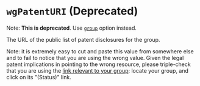 # `wgPatentURI` (Deprecated)

Note: **This is deprecated**.  Use [`group`](group) option instead.

The URL of the public list of patent disclosures for the group.

Note: it is extremely easy to cut and paste this value from somewhere else and to fail to notice that you are using the wrong value. Given the legal patent implications in pointing to the wrong resource, please triple-check that you are using the [link relevant to your group](https://www.w3.org/2004/01/pp-impl/): locate your group, and click on its "(Status)" link.


